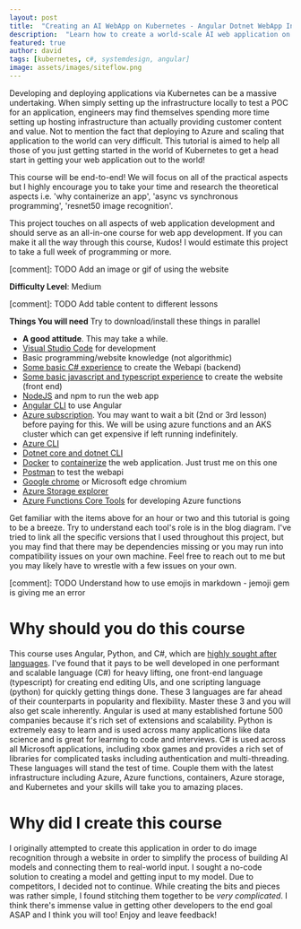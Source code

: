 ```yaml
---
layout: post
title:  "Creating an AI WebApp on Kubernetes - Angular Dotnet WebApp Introduction"
description:  "Learn how to create a world-scale AI web application on Kubernetetes using Angular, ASP.net, Azure Functions, C#, and Python"
featured: true
author: david
tags: [kubernetes, c#, systemdesign, angular]
image: assets/images/siteflow.png
---
```


Developing and deploying applications via Kubernetes can be a massive undertaking. When simply setting up the infrastructure locally to test a POC for an application, engineers may find themselves spending more time setting up hosting infrastructure than actually providing customer content and value. Not to mention the fact that deploying to Azure and scaling that application to the world can very difficult. This tutorial is aimed to help all those of you just getting started in the world of Kubernetes to get a head start in getting your web application out to the world!

This course will be end-to-end! We will focus on all of the practical aspects but I highly encourage you to take your time and research the theoretical aspects i.e. 'why containerize an app', 'async vs synchronous programming', 'resnet50 image recognition'.

This project touches on all aspects of web application development and should serve as an all-in-one course for web app development. If you can make it all the way through this course, Kudos! I would estimate this project to take a full week of programming or more.

[comment]: TODO Add an image or gif of using the website

**Difficulty Level**:
Medium

[comment]: TODO Add table content to different lessons

**Things You will need** Try to download/install these things in parallel
+  **A good attitude**. This may take a while.
+  [Visual Studio Code](https://code.visualstudio.com/download) for development
+  Basic programming/website knowledge (not algorithmic)
+  [Some basic C# experience](https://docs.microsoft.com/en-us/dotnet/csharp/tour-of-csharp/tutorials/hello-world?tutorial-step=1) to create the Webapi (backend)
+  [Some basic javascript and typescript experience](https://www.typescriptlang.org/docs/handbook/typescript-in-5-minutes.html) to create the website (front end)
+  [NodeJS](https://nodejs.org/en/) and npm to run the web app
+  [Angular CLI](https://angular.io/guide/setup-local#install-the-angular-cli) to use Angular
+  [Azure subscription](https://azure.microsoft.com/en-us/pricing/). You may want to wait a bit (2nd or 3rd lesson) before paying for this. We will be using azure functions and an AKS cluster which can get expensive if left running indefinitely.
+  [Azure CLI](https://docs.microsoft.com/en-us/cli/azure/install-azure-cli)
+  [Dotnet core and dotnet CLI](https://dotnet.microsoft.com/download/dotnet/3.1)
+  [Docker](https://docs.docker.com/get-docker/) to [containerize](https://cloud.google.com/containers#:~:text=Containerization%20provides%20a%20clean%20separation,configurations%20specific%20to%20the%20app.) the web application. Just trust me on this one
+  [Postman](https://www.postman.com/downloads/) to test the webapi
+  [Google chrome](https://www.google.com/chrome/) or Microsoft edge chromium
+  [Azure Storage explorer](https://azure.microsoft.com/en-us/features/storage-explorer/)
+  [Azure Functions Core Tools](https://docs.microsoft.com/en-us/azure/azure-functions/functions-develop-vs-code?tabs=csharp) for developing Azure functions

Get familiar with the items above for an hour or two and this tutorial is going to be a breeze. Try to understand each tool's role is in the blog diagram. I've tried to link all the specific versions that I used throughout this project, but you may find that there may be dependencies missing or you may run into compatibility issues on your own machine. Feel free to reach out to me but you may likely have to wrestle with a few issues on your own.

[comment]: TODO Understand how to use emojis in markdown - jemoji gem is giving me an error 

# Why should you do this course
This course uses Angular, Python, and C#, which are [highly sought after languages](https://www.codeplatoon.org/best-paying-most-in-demand-programming-languages-2020/). I've found that it pays to be well developed in one performant and scalable language (C#) for heavy lifting, one front-end language (typescript) for creating end editing UIs, and one scripting language (python) for quickly getting things done. These 3 languages are far ahead of their counterparts in popularity and flexibility.
Master these 3 and you will also get scale inherently. Angular is used at many established fortune 500 companies because it's rich set of extensions and scalability. Python is extremely easy to learn and is used across many applications like data science and is great for learning to code and interviews. C# is used across all Microsoft applications, including xbox games and provides a rich set of libraries for complicated tasks including authentication and multi-threading.
These languages will stand the test of time. Couple them with the latest infrastructure including Azure, Azure functions, containers, Azure storage, and Kubernetes and your skills will take you to amazing places. 


# Why did I create this course
I originally attempted to create this application in order to do image recognition through a website in order to simplify the process of building AI models and connecting them to real-world input. I sought a no-code solution to creating a model and getting input to my model. Due to competitors, I decided not to continue. While creating the bits and pieces was rather simple, I found stitching them together to be *very complicated*. I think there's immense value in getting other developers to the end goal ASAP and I think you will too! Enjoy and leave feedback!